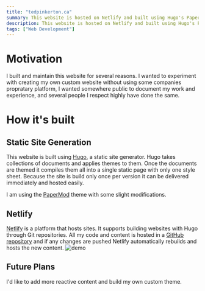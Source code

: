 ```yaml
---
title: "tedpinkerton.ca"
summary: This website is hosted on Netlify and built using Hugo's PaperMod theme
description: This website is hosted on Netlify and built using Hugo's PaperMod theme
tags: ["Web Development"]
---
```

# Motivation
I built and maintain this website for several reasons. I wanted to experiment with creating my own custom website without using some companies propratary platform, I wanted somewhere public to document my work and experience, and several people I respect highly have done the same.

# How it's built
## Static Site Generation
This website is built using [Hugo](https://gohugo.io/), a static site generator. Hugo takes collections of documents and applies themes to them. Once the documents are themed it compiles them all into a single static page with only one style sheet. Because the site is build only once per version it can be delivered immediately and hosted easily.

I am using the [PaperMod](https://github.com/adityatelange/hugo-PaperMod/) theme with some slight modifications.

## Netlify
[Netlify](https://www.netlify.com/) is a platform that hosts sites. It supports building websites with Hugo through Git repositories. All my code and content is hosted in a [GitHub repository](https://github.com/RunnersNum40/tedpinkerton.ca) and if any changes are pushed Netlify automatically rebuilds and hosts the new content.
![demo](/images/Netlify_Screenshot.png)

## Future Plans
I'd like to add more reactive content and build my own custom theme.

